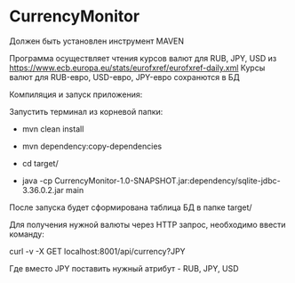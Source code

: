 # CurrencyMonitor
Должен быть установлен инструмент MAVEN

Программа осуществляет чтения курсов валют для RUB, JPY, USD из https://www.ecb.europa.eu/stats/eurofxref/eurofxref-daily.xml 
Курсы валют для RUB-евро, USD-евро, JPY-евро сохранются в БД

Компиляция и запуск приложения:

Запустить терминал из корневой папки:

 - mvn clean install

 - mvn dependency:copy-dependencies

 - cd target/

 - java -cp CurrencyMonitor-1.0-SNAPSHOT.jar:dependency/sqlite-jdbc-3.36.0.2.jar main
 
После запуска будет сформирована таблица БД в папке target/

Для получения нужной валюты через HTTP запрос, необходимо ввести команду:

curl -v -X GET localhost:8001/api/currency?JPY

Где вместо JPY поставить нужный атрибут - RUB, JPY, USD


